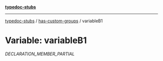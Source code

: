 [**typedoc-stubs**](../../index.md)

***

[typedoc-stubs](../../modules.md) / [has-custom-groups](../index.md) / variableB1

# Variable: variableB1

_DECLARATION_MEMBER_PARTIAL_
